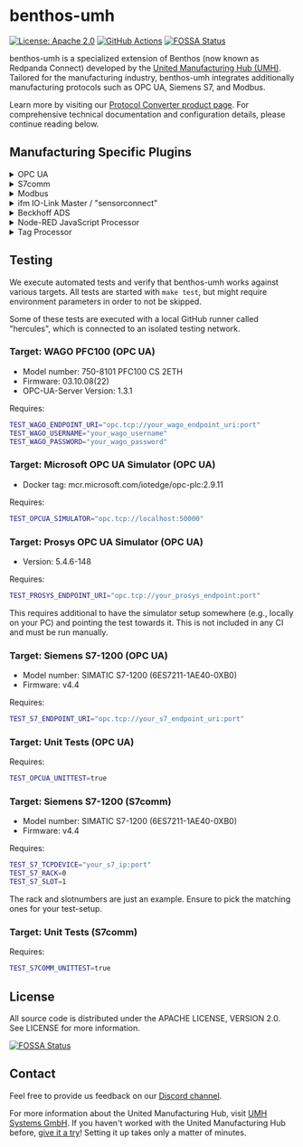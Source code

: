 # benthos-umh

[![License: Apache 2.0](https://img.shields.io/badge/License-Apache2.0-blue.svg)](https://www.apache.org/licenses/LICENSE-2.0)
[![GitHub Actions](https://github.com/united-manufacturing-hub/benthos-umh/workflows/main/badge.svg)](https://github.com/united-manufacturing-hub/benthos-umh/actions)
[![FOSSA Status](https://app.fossa.com/api/projects/git%2Bgithub.com%2Funited-manufacturing-hub%2Fbenthos-umh.svg?type=shield)](https://app.fossa.com/projects/git%2Bgithub.com%2Funited-manufacturing-hub%2Fbenthos-umh?ref=badge_shield)

benthos-umh is a specialized extension of Benthos (now known as Redpanda Connect) developed by the [United Manufacturing Hub (UMH)](https://www.umh.app). Tailored for the manufacturing industry, benthos-umh integrates additionally manufacturing protocols such as OPC UA, Siemens S7, and Modbus.

Learn more by visiting our [Protocol Converter product page](https://www.umh.app/product/protocol-converter). For comprehensive technical documentation and configuration details, please continue reading below.

## Manufacturing Specific Plugins
<details>
<summary>
OPC UA
</summary>

### OPC UA

The plugin is designed to browse and subscribe to all child nodes within a folder for each configured NodeID, provided that the NodeID represents a folder. It features a recursion depth of up to 10 levels, enabling thorough exploration of nested folder structures. The browsing specifically targets nodes organized under the OPC UA 'Organizes' relationship type, intentionally excluding nodes under 'HasProperty' and 'HasComponent' relationships. Additionally, the plugin does not browse Objects represented by red, blue, or green cube icons in UAExpert.

Subscriptions are selectively managed, with tags having a DataType of null being excluded from subscription. Also, by default, the plugin does not subscribe to the properties of a tag, such as minimum and maximum values.

#### Datatypes
The plugin has been rigorously tested with an array of datatypes, both as single values and as arrays. The following datatypes have been verified for compatibility:

- `Boolean`
- `Byte`
- `DateTime`
- `Double`
- `Enumeration`
- `ExpandedNodeId`
- `Float`
- `Guid`
- `Int16`
- `Int32`
- `Int64`
- `Integer`
- `LocalizedText`
- `NodeId`
- `Number`
- `QualifiedName`
- `SByte`
- `StatusCode`
- `String`
- `UInt16`
- `UInt32`
- `UInt64`
- `UInteger`
- `ByteArray`
- `ByteString`
- `Duration`
- `LocaleId`
- `UtcTime`
- `Variant`
- `XmlElement`

There are specific datatypes which are currently not supported by the plugin and attempting to use them will result in errors. These include:

- Two-dimensional arrays
- UA Extension Objects
- Variant arrays (Arrays with multiple different datatypes)


#### Authentication and Security

In benthos-umh, we design security and authentication to be as robust as possible while maintaining flexibility. The software automates the process of selecting the highest level of security offered by an OPC-UA server for the selected Authentication Method, but the user can specify their own Security Policy / Security Mode if they want (see below at Configuration options)

##### Supported Authentication Methods

- **Anonymous**: No extra information is needed. The connection uses the highest security level available for anonymous connections.
- **Username and Password**: Specify the username and password in the configuration. The client opts for the highest security level that supports these credentials.
- **Certificate (Future Release)**: Certificate-based authentication is planned for future releases.

#### Metadata outputs

The plugin provides metadata for each message, that can be used to create a topic for the output, as shown in the example above. The metadata can also be used to create a unique identifier for each message, which is useful for deduplication.

| Metadata                 | Description                                                                                                                                          |
|--------------------------|------------------------------------------------------------------------------------------------------------------------------------------------------|
| `opcua_tag_name`         | The sanitized ID of the Node that sent the message. This is always unique between nodes                                                              |
| `opcua_tag_path`        | A dot-separated path to the tag, created by joining the BrowseNames.                                                                                 |
| `opcua_tag_group`        | Other name for `opcua_tag_path`                                                                                  |
| `opcua_tag_type`         | The data type of the node optimized for benthos, which can be either a number, string or bool. For the original one, check out `opcua_attr_datatype` |
| `opcua_source_timestamp` | The SourceTimestamp of the OPC UA node                                                                                                               |
| `opcua_server_timestamp` | The ServerTimestamp of the OPC UA node                                                                                                               |
| `opcua_attr_nodeid`      | The NodeID attribute of the Node as a string                                                                                                         |
| `opcua_attr_nodeclass`   | The NodeClass attribute of the Node as a string                                                                                                      |
| `opcua_attr_browsename`  | The BrowseName attribute of the Node as a string                                                                                                     |
| `opcua_attr_description` | The Description attribute of the Node as a string                                                                                                    |
| `opcua_attr_accesslevel` | The AccessLevel attribute of the Node as a string                                                                                                    |
| `opcua_attr_datatype`    | The DataType attribute of the Node as a string                                                                                                       |

Taking as example the following OPC-UA structure:

```text
Root
└── ns=2;s=FolderNode
    ├── ns=2;s=Tag1
    ├── ns=2;s=Tag2
    └── ns=2;s=SubFolder
        ├── ns=2;s=Tag3
        └── ns=2;s=Tag4
```

Subscribing to `ns=2;s=FolderNode` would result in the following metadata:

| `opcua_tag_name` | `opcua_tag_group`      |
|------------------|------------------------|
| `Tag1`           | `FolderNode`           |
| `Tag2`           | `FolderNode`           |
| `Tag3`           | `FolderNode.SubFolder` |
| `Tag4`           | `FolderNode.SubFolder` |

#### Configuration Options

The following options can be specified in the `benthos.yaml` configuration file:

```yaml
input:
  opcua:
    endpoint: 'opc.tcp://localhost:46010'
    nodeIDs: ['ns=2;s=IoTSensors']
    username: 'your-username'  # optional (default: unset)
    password: 'your-password'  # optional (default: unset)
    securityMode: None | Sign | SignAndEncrypt # optional (default: unset)
    securityPolicy: None | Basic128Rsa15 | Basic256 | Basic256Sha256  # optional (default: unset)
    clientCertificate: 'your-fixed-base64-encoded-certificate' # optional (default: unset)
    subscribeEnabled: false | true # optional (default: false)
    useHeartbeat: false | true # optional (default: false)
    pollRate: 1000 # optional (default: 1000) The rate in milliseconds at which to poll the OPC UA server when not using subscriptions
    autoReconnect: false | true # optional (default: false)
    reconnectIntervalInSeconds: 5 # optional (default: 5) The rate in seconds at which to reconnect to the OPC UA server when the connection is lost
```

##### Endpoint

You can specify the endpoint in the configuration file. Node endpoints are automatically discovered and selected based on the authentication method.

```yaml
input:
  opcua:
    endpoint: 'opc.tcp://localhost:46010'
    nodeIDs: ['ns=2;s=IoTSensors']
```

##### Node IDs

You can specify the node IDs in the configuration file (currently only namespaced node IDs are supported):

```yaml
input:
  opcua:
    endpoint: 'opc.tcp://localhost:46010'
    nodeIDs: ['ns=2;s=IoTSensors']
```

##### Username and Password

If you want to use username and password authentication, you can specify them in the configuration file:

```yaml
input:
  opcua:
    endpoint: 'opc.tcp://localhost:46010'
    nodeIDs: ['ns=2;s=IoTSensors']
    username: 'your-username'
    password: 'your-password'
```

##### Security Options

Security Mode: This defines the level of security applied to the messages. The options are:
- None: No security is applied; messages are neither signed nor encrypted.
- Sign: Messages are signed for integrity and authenticity but not encrypted.
- SignAndEncrypt: Provides the highest security level where messages are both signed and encrypted.

Security Policy: Specifies the set of cryptographic algorithms used for securing messages. This includes algorithms for encryption, decryption, and signing of messages. The options are:
- None: No security is applied
- Basic128Rsa15 **(depracated)**: This security policy should be only used as fallback since the signature algorithm Sha1 is depracated. By default OPC-UA-Servers have disabled this option, so this is not recommended!
- Basic256 **(depracated)**: This security policy should be only used as a fallback since the signature algorithm Sha1 is depracated. By default OPC-UA-Servers have disabled this option, so this is not recommended!
- Basic256Sha256: Provides the highest security level which uses Sha256 signature algorithm.

Client Certificate: When using encryption, a client certificate is required to establish a secure connection with the OPC UA server. If no certificate is provided, the application will generate a new one upon startup, encode it in Base64, and print it out. You must manually add this certificate to the OPC UA server's trusted certificates to allow secure communication.

To avoid repeating this process every time you restart the application, copy the printed Base64-encoded certificate and paste it into your configuration under `clientCertificate`. This ensures that the same certificate is reused across sessions, preventing unnecessary certificate regeneration and avoiding potential issues with certificate storage on the OPC UA server.


While the security mode and policy are automatically selected based on the endpoint and authentication method, you have the option to override this by specifying them in the configuration file:

```yaml
input:
  opcua:
    endpoint: 'opc.tcp://localhost:46010'
    nodeIDs: ['ns=2;s=IoTSensors']
    securityMode: SignAndEncrypt
    securityPolicy: Basic256Sha256
    clientCertificate: 'your-fixed-base64-encoded-certificate'
```

##### Pull and Subscribe Methods

Benthos-umh supports two modes of operation: pull and subscribe. In pull mode, it pulls all nodes every second, regardless of changes. In subscribe mode, it only sends data when there's a change in value, reducing unnecessary data transfer.

| Method    | Advantages                                                                                                                                                                                                                                    | Disadvantages                                                                                                        |
|-----------|-----------------------------------------------------------------------------------------------------------------------------------------------------------------------------------------------------------------------------------------------|----------------------------------------------------------------------------------------------------------------------|
| Pull      | - Provides real-time data visibility, e.g., in MQTT Explorer. <br> - Clearly differentiates between 'no data received' and 'value did not change' scenarios, which can be crucial for documentation and proving the OPC-UA client's activity. | - Results in higher data throughput as it pulls all nodes at the configured poll rate (default: every second), regardless of changes. |
| Subscribe | - Data is sent only when there's a change in value, reducing unnecessary data transfer.                                                                                                                                                       | - Less visibility into real-time data status, and it's harder to differentiate between no data and unchanged values. |

```yaml
input:
  opcua:
    endpoint: 'opc.tcp://localhost:46010'
    nodeIDs: ['ns=2;s=IoTSensors']
    subscribeEnabled: true
```

##### UseHeartbeat

If you are unsure if the OPC UA server is actually sending new data, you can enable `useHeartbeat` by setting it to true. It will automatically subscribe to the OPC UA server time, and will re-connect automatically if it does not receive an update within 10 seconds.

```yaml
input:
  opcua:
    useHeartbeat: true
```

##### Browse Hierarchical References (Option until version 0.5.2)

**NOTE**: This property is removed in version 0.6.0 and made as a standard way to browse OPCUA nodes. From version 0.6.0 onwards, opcua_plugin will browse all nodes with Hierarchical References.

The plugin offers an option to browse OPCUA nodes by following Hierarchical References. By default, this feature is disabled (`false`), which means the plugin will only browse a limited subset of reference types, including:
- `HasComponent`
- `Organizes`
- `FolderType`
- `HasNotifier`

When set to `true`, the plugin will explore a broader range of node references. For a deeper understanding of the different reference types, refer to the [Standard References Type documentation](https://qiyuqi.gitbooks.io/opc-ua/content/Part3/Chapter7.html).

**Recommendation**: Enable this option (`browseHierarchicalReferences: true`) for more comprehensive node discovery.

```yaml
input:
  opcua:
    browseHierarchicalReferences: true
```

##### Auto Reconnect

If the connection is lost, the plugin will automatically reconnect to the OPC UA server. This is useful if the OPC UA server is unstable or if the network is unstable.

```yaml
input:
  opcua:
    autoReconnect: true
```

##### Reconnect Interval

The interval in seconds at which to reconnect to the OPC UA server when the connection is lost. This is only used if `autoReconnect` is set to true.

```yaml
input:
  opcua:
    reconnectIntervalInSeconds: 5
```
</details>

<details>
<summary>
S7comm
</summary>

### S7comm

This input is tailored for the S7 communication protocol, facilitating a direct connection with S7-300, S7-400, S7-1200, and S7-1500 series PLCs.

For more modern PLCs like the S7-1200 and S7-1500 the following two changes need to be done to use them:
1. "Optimized block access" must be disabled for the DBs we want to access
2. In the "Protection" section of the CPU Properties, enable the "Permit access with PUT/GET" checkbox

#### Configuration
```yaml
input:
  s7comm:
    tcpDevice: '192.168.0.1' # IP address of the S7 PLC
    rack: 0                  # Rack number of the PLC. Defaults to 0
    slot: 1                  # Slot number of the PLC. Defaults to 1
    batchMaxSize: 480         # Maximum number of addresses per batch request. Defaults to 480
    timeout: 10             # Timeout in seconds for connections and requests. Default to 10
    disableCPUInfo: false # Set this to true to not fetch CPU information from the PLC. Should be used when you get the error 'Failed to get CPU information'
    addresses:               # List of addresses to read from
      - "DB1.DW20"     # Accesses a double word at location 20 in data block 1
      - "DB1.S30.10"   # Accesses a 10-byte string at location 30 in data block 1
```

#### Configuration Parameters

- **tcpDevice**: IP address of the Siemens S7 PLC.
- **rack**: Identifies the physical location of the CPU within the PLC rack.
- **slot**: Identifies the specific CPU slot within the rack.
- **batchMaxSize**: Maximum count of addresses bundled in a single batch request. This affects the PDU size.
- **timeout**: Timeout duration in milliseconds for connection attempts and read requests.
- **disableCPUInfo**: Set this to true to not fetch CPU information from the PLC. Should be used when you get the error 'Failed to get CPU information'
- **addresses**: Specifies the list of addresses to read. The format for addresses is `<area>.<type><address>[.extra]`, where:
  - `area`: Specifies the direct area access, e.g., "DB1" for data block one. Supported areas include inputs (`PE`), outputs (`PA`), Merkers (`MK`), DB (`DB`), counters (`C`), and timers (`T`).
  - `type`: Indicates the data type, such as bit (`X`), byte (`B`), word (`W`), double word (`DW`), integer (`I`), double integer (`DI`), real (`R`), date-time (`DT`), and string (`S`). Some types require an 'extra' parameter, e.g., the bit number for `X` or the maximum length for `S`.

#### Output

Similar to the OPC UA input, this outputs for each address a single message with the payload being the value that was read. To distinguish messages, you can use meta("s7_address") in a following benthos bloblang processor.

</details>
<details>
<summary>
Modbus
</summary>

### Modbus

The Modbus plugin facilitates communication with various types of Modbus devices. It supports reading from four types of registers: coils, discrete inputs, holding registers, and input registers. Each data item configuration requires specifying the register type, address, and the data type to be read. The plugin supports multiple data types including integers, unsigned integers, floats, and strings across different sizes and formats.

Data reads can be configured to occur at a set interval, allowing for consistent data polling. Advanced features like register optimization and workarounds for device-specific quirks are also supported to enhance communication efficiency and compatibility.

#### Metadata Outputs

For each read operation, the plugin outputs detailed metadata that includes various aspects of the read operation, which can be utilized to effectively tag, organize, and utilize the data within a system. This metadata encompasses identifiers, data types, and register specifics to ensure precise tracking and utilization of the Modbus data.

Below is the extended metadata output schema provided by the plugin:

| Metadata                   | Description                                                                     |
|----------------------------|---------------------------------------------------------------------------------|
| `modbus_tag_name`          | Sanitized tag name, with special characters removed for compatibility.          |
| `modbus_tag_name_original` | Original tag name, as defined in the device configuration.                      |
| `modbus_tag_datatype`      | Original Modbus data type of the tag.                                           |
| `modbus_tag_datatype_json` | Data type of the tag suitable for JSON representation: number, bool, or string. |
| `modbus_tag_address`       | String representation of the tag's Modbus address.                              |
| `modbus_tag_length`        | The length of the tag in registers, relevant for string or array data types.    |
| `modbus_tag_register`      | The specific Modbus register type where the tag is located.                     |
| `modbus_tag_slaveid`       | The slave ID where the tag is coming from                                       |

This enhanced metadata schema provides comprehensive data for each read operation, ensuring that users have all necessary details for effective data management and application integration.

#### Configuration Options

Below are the comprehensive configuration options available in the configuration file for the Modbus plugin. This includes settings for device connectivity, data reading intervals, optimization strategies, and detailed data item configurations.

```yaml
input:
  modbus:
    controller: 'tcp://localhost:502'
    transmissionMode: 'TCP'
    slaveIDs:
      - 1
    timeout: '1s'
    busyRetries: 3
    busyRetriesWait: '200ms'
    timeBetweenReads: '1s'
    optimization: 'none'
    byteOrder: 'ABCD'
    addresses:
      - name: "firstFlagOfDiscreteInput"
        register: "discrete"
        address: 1
        type: "BIT"
        output: "BOOL"
      - name: "zeroElementOfInputRegister"
        register: "input"
        address: 0
        type: "UINT16"
```

##### Controller

Specifies the network address of the Modbus controller:

```yaml
input:
  modbus:
    controller: 'tcp://localhost:502'
```

##### Transmission Mode

Defines the Modbus transmission mode. Can be "TCP" (default), "RTUOverTCP", "ASCIIOverTCP":

```yaml
input:
  modbus:
    transmissionMode: 'TCP'
```

##### Slave IDs

Configure the modbus slave IDs :

```yaml
input:
  modbus:
    slaveIDs:
      - 1
      - 2
```

For backwars compatbility there is also `slaveID: 1`, which allows setting only a single Modbus slave.

##### Retry Settings & Timeout

Configurations to handle retries in case of communication failures:

```yaml
input:
  modbus:
    busyRetries: 3
    busyRetriesWait: '200ms'
    timeout: '1s'
```

##### Time Between Reads

Defines how frequently the Modbus device should be polled:

```yaml
input:
  modbus:
    timeBetweenReads: '1s'
```

##### Optimization

The Modbus plugin offers several strategies to optimize data read requests, enhancing efficiency and reducing network load when interacting with Modbus devices. These strategies are designed to adjust the organization and batching of requests based on device capabilities and network conditions.

The available optimization strategies are:
- **none**: This is the default setting where no optimization is applied. The plugin groups read requests according to the defined metrics without further optimization. Suitable for systems with simple setups or minimal performance requirements.

- **max_insert**: Enhances efficiency by collating read requests across all defined metrics and filling in gaps (non-consecutive registers) to minimize the total number of requests. This strategy is ideal for complex systems with numerous data points, as it significantly reduces network traffic and processing time.

- **shrink**: Reduces the size of each request by stripping leading and trailing fields marked with an omit flag. This can decrease the overall data payload and improve processing times, especially when many fields are optional or conditional.

- **rearrange**: Allows rearranging fields between requests to reduce the number of registers accessed while maintaining the minimal number of requests. This strategy optimizes the order of fields to minimize the spread across registers.

- **aggressive**: Similar to "rearrange" but allows mixing of groups. This approach may reduce the number of requests at the cost of accessing more registers, potentially touching more data than necessary to consolidate requests.

Each strategy can be tailored with parameters such as `OptimizationMaxRegisterFill` to control how aggressively the system attempts to optimize data reads. For example, the `max_insert` option can be configured to limit the number of additional registers filled to reduce gaps:

```yaml
input:
  modbus:
    optimization: 'max_insert'
    optimizationMaxRegisterFill: 10
```

Additional Configuration for Optimization Strategies:

- **OptimizationMaxRegisterFill**: Specifies the maximum number of registers the optimizer is allowed to insert between non-consecutive registers in the `max_insert` strategy.

##### Byte Order

The `byteOrder` configuration specifies how bytes within the registers are ordered, which is essential for correctly interpreting the data read from a Modbus device. Different devices or systems may represent multi-byte data types (like integers and floating points) in various byte orders. The options are:

- **ABCD**: Big Endian (Motorola format) where the most significant byte is stored first.
- **DCBA**: Little Endian (Intel format) where the least significant byte is stored first.
- **BADC**: Big Endian with byte swap where bytes are stored in a big-endian order but each pair of bytes is swapped.
- **CDAB**: Little Endian with byte swap where bytes are stored in little-endian order with each pair of bytes swapped.

```yaml
input:
  modbus:
    byteOrder: 'ABCD'
```

##### Modbus Workaround

The Modbus plugin incorporates specific workarounds to address compatibility and performance issues that may arise with various Modbus devices. These workarounds ensure the plugin can operate efficiently even with devices that have unique quirks or non-standard Modbus implementations.

```yaml

input:
  modbus:
    workarounds:
      pauseAfterConnect: '500ms'
      oneRequestPerField: true
      readCoilsStartingAtZero: true
      timeBetweenRequests: '100ms'
      stringRegisterLocation: 'upper'
```

1. **Pause After Connect**
  - **Description**: Introduces a delay before sending the first request after establishing a connection.
  - **Purpose**: This is particularly useful for slow devices that need time to stabilize a connection before they can process requests.
  - **Default**: `0s`
  - **Configuration Example**:
    ```yaml
    pauseAfterConnect: '500ms'
    ```

2. **One Request Per Field**
  - **Description**: Configures the system to send each field request separately.
  - **Purpose**: Some devices may have limitations that prevent them from handling multiple field requests in a single Modbus transaction. Isolating requests ensures compatibility.
  - **Default**: `false`
  - **Configuration Example**:
    ```yaml
    oneRequestPerField: true
    ```

3. **Read Coils Starting at Zero**
  - **Description**: Adjusts the starting address for reading coils to begin at address 0 instead of 1.
  - **Purpose**: Certain devices may map their coil addresses starting from 0, which is non-standard but not uncommon.
  - **Default**: `false`
  - **Configuration Example**:
    ```yaml
    readCoilsStartingAtZero: true
    ```

4. **Time Between Requests**
  - **Description**: Sets the minimum interval between consecutive requests to the same device.
  - **Purpose**: Prevents the overloading of Modbus devices by spacing out the requests, which is critical in systems where devices are sensitive to high traffic.
  - **Default**: `0s`
  - **Configuration Example**:
    ```yaml
    timeBetweenRequests: '100ms'
    ```

5. **String Register Location**
  - **Description**: Specifies which part of the register to use for string data after byte-order conversion.
  - **Options**:
    - `lower`: Uses only the lower byte of each register.
    - `upper`: Uses only the upper byte of each register.
    - If left empty, both bytes of the register are used.
  - **Purpose**: Some devices may place string data only in specific byte locations within a register, necessitating this adjustment for correct string interpretation.
  - **Default**: Both bytes used.
  - **Configuration Example**:
    ```yaml
    stringRegisterLocation: 'upper'
    ```

##### Addresses

The Modbus plugin provides a highly configurable way to specify which data points (addresses) to read from Modbus devices. Each address configuration allows precise definition of what data to read, how it's interpreted, and how it should be scaled or formatted before use.
```yaml
input:
  modbus:
    addresses:
      - name: "firstFlagOfDiscreteInput"
        register: "discrete"
        address: 1
        type: "BIT"
        output: "BOOL"
      - name: "zeroElementOfInputRegister"
        register: "input"
        address: 0
        type: "UINT16"
```

1. **Name**
  - **Description**: Identifier for the data point being configured.
  - **Configuration Example**:
    ```yaml
    name: "TemperatureSensor"
    ```

2. **Register**
  - **Description**: Specifies the type of Modbus register to query. Options include "coil", "discrete", "holding", or "input".
  - **Default**: "holding"
  - **Configuration Example**:
    ```yaml
    register: "holding"
    ```

3. **Address**
  - **Description**: The Modbus register address from which data should be read.
  - **Configuration Example**:
    ```yaml
    address: 3
    ```

4. **Type**
  - **Description**: Specifies the data type of the field, which determines how the data read from the register is interpreted. This setting is crucial as it affects how the raw data from Modbus registers is processed and used. The available data types cater to various data resolutions and formats, ranging from single-bit signals to full 64-bit precision, including special formats for strings and floating-point numbers.
  - **Options**:
    - `BIT`: Single bit of a register.
    - `INT8L`: 8-bit integer (low byte).
    - `INT8H`: 8-bit integer (high byte).
    - `UINT8L`: 8-bit unsigned integer (low byte).
    - `UINT8H`: 8-bit unsigned integer (high byte).
    - `INT16`: 16-bit integer.
    - `UINT16`: 16-bit unsigned integer.
    - `INT32`: 32-bit integer.
    - `UINT32`: 32-bit unsigned integer.
    - `INT64`: 64-bit integer.
    - `UINT64`: 64-bit unsigned integer.
    - `FLOAT16`: 16-bit floating point (IEEE 754).
    - `FLOAT32`: 32-bit floating point (IEEE 754).
    - `FLOAT64`: 64-bit floating point (IEEE 754).
    - `STRING`: A sequence of bytes converted to a string.

5. **Length**
  - **Description**: Number of registers to read, primarily used when the data type is "STRING".
  - **Default**: 0
  - **Configuration Example**:
    ```yaml
    length: 2
    ```

6. **Bit**
  - **Description**: Relevant only for BIT data type, specifying which bit of the register to read.
  - **Default**: 0
  - **Configuration Example**:
    ```yaml
    bit: 7
    ```

7. **Scale**
  - **Description**: A multiplier applied to the numeric data read from the register, used to scale values to the desired range or unit.
  - **Default**: 0.0
  - **Configuration Example**:
    ```yaml
    scale: 0.1
    ```

8. **Output**
  - **Description**: Specifies the data type of the output field. Options include "INT64", "UINT64", "FLOAT64", or "native" (which retains the original data type without conversion).
  - **Default**: Defaults to FLOAT64 if "scale" is provided and to the input "type" class otherwise (i.e. INT* -> INT64, etc).
  - **Configuration Example**:
    ```yaml
    output: "FLOAT64"
    ```

</details>
<details>
<summary>
ifm IO-Link Master / "sensorconnect"
</summary>

### ifm IO-Link Master / "sensorconnect"

The SensorConnect plugin facilitates communication with ifm electronic’s IO-Link Masters devices, such as the AL1350 or AL1352 IO-Link Masters.
It also supports EIO404 Bluetooth mesh base stations with EIO344 Bluetooth mesh IO-Link adapters.
It enables the integration of sensor data into Benthos pipelines by connecting to the device over HTTP and processing data from connected sensors, including digital inputs and IO-Link devices.
The plugin handles parsing and interpreting IO-Link data using IODD files, converting raw sensor outputs into human-readable data.

It was previously known as [sensorconnect](https://github.com/united-manufacturing-hub/united-manufacturing-hub/tree/staging/golang/cmd/sensorconnect).

#### Configuration
Below is an example configuration demonstrating all available options for the sensorconnect plugin. This includes settings for device connectivity, IODD API URLs, and detailed device-specific configurations.
```yaml
input:
  sensorconnect:
    device_address: '192.168.0.1' # IP address of the IO-Link Master
    iodd_api: 'https://management.umh.app/iodd' # URL of the IODD API
    devices:
      - device_id: 1234
        vendor_id: 5678
        iodd_url: "https://example.com/iodd/device1234.xml"
      - device_id: 2345
        vendor_id: 6789
        iodd_url: "https://example.com/iodd/device2345.xml"
```

#### Configuration Options

##### Device Address

Specifies the IP address of the ifm IO-Link Master device

```yaml
input:
  sensorconnect:
    device_address: '192.168.0.1'
```

##### IODD API

Defines the URL of the IODD API, which is used to fetch IODD files for connected devices. Defaults to `https://management.umh.app/iodd` and should not be changed except for development purposes.

```yaml
input:
  sensorconnect:
    iodd_api: 'https://management.umh.app/iodd'
```

##### Devices

Provides a list of devices to provide for a given device_id and vendor_id,  a fallback iodd_url (in case the IODD file is not available via the IODD API).

```yaml
input:
  sensorconnect:
    devices:
      - device_id: 509 # Device ID of the IO-Link device
        vendor_id: 2035 # Vendor ID of the IO-Link device
        iodd_url: "https://yourserver.com/iodd/KEYENCE-FD-EPA1-20230410-IODD1.1.xml" # URL of the IODD file for the device. You might need to download this from the vendors website and self-host it.
```

#### Output
The payload of each message is a JSON object containing the sensor data, structured according to the data provided by the connected device. The exact structure of the payload depends on the specific sensors connected to the SensorConnect device and the data they provide.

Example for a VVB001 vibration sensor:
```json
{
  "Crest": 41,
  "Device status": 0,
  "OUT1": true,
  "OUT2": true,
  "Temperature": 394,
  "a-Peak": 2,
  "a-Rms": 0,
  "v-Rms": 0
}

```
#### Metadata Outputs

For each read operation, the plugin outputs detailed metadata that includes various aspects of the read operation, which can be utilized to effectively tag, organize, and utilize the data within a system.

Below is the extended metadata output schema provided by the plugin:

| Metadata                                 | Description                                                       |
|------------------------------------------|-------------------------------------------------------------------|
| `sensorconnect_port_mode`                | The mode of the port, e.g., digital-input or io-link.             |
| `sensorconnect_port_number`              | The number of the port on the ifm IO-Link Master device.          |
| `sensorconnect_port_iolink_vendor_id`    | The IO-Link vendor ID of the connected device (if applicable).    |
| `sensorconnect_port_iolink_device_id`    | The IO-Link device ID of the connected device (if applicable).    |
| `sensorconnect_port_iolink_product_name` | The product name of the connected IO-Link device (if applicable). |
| `sensorconnect_port_iolink_serial`       | The serial number of the connected IO-Link device.                |
| `sensorconnect_device_product_code`      | The product code of the connected IO-Link device.                 |
| `sensorconnect_device_serial_number`     | The serial number of the connected IO-Link device                 |

</details>
<details>
<summary>
Beckhoff ADS
</summary>

### Beckhoff ADS

Input for Beckhoff's ADS protocol. Supports batch reading and notifications. Beckhoff recommends limiting notifications to approximately 500 to avoid overloading the controller.
This input only supports symbols and not direct addresses.

**This plugin is community supported only. If you encounter any issues, check out the [original repository](https://github.com/RuneRoven/benthosADS) for more information, or ask around in our Discord.**

```yaml
---
input:
  ads:
    targetIP: '192.168.3.70'        # IP address of the PLC
    targetAMS: '5.3.69.134.1.1'     # AMS net ID of the target
    targetPort: 48898               # Port of the target internal gateway
    runtimePort: 801                # Runtime port of PLC system
    hostAMS: '192.168.56.1.1.1'     # Host AMS net ID. Usually the IP address + .1.1
    hostPort: 10500                 # Host port
    readType: 'interval'            # Read type, interval or notification
    maxDelay: 100                   # Max delay for sending notifications in ms
    cycleTime: 100                  # Cycle time for notification handler in ms
    intervalTime: 1000              # Interval time for reading in ms
    upperCase: true                 # Convert symbol names to all uppercase for older PLCs
    logLevel: "disabled"            # Log level for ADS connection
    symbols:                        # List of symbols to read from
      - "MAIN.MYBOOL"               # variable in the main program
      - "MAIN.MYTRIGGER:0:10"       # variable in the main program with 0ms max delay and 10ms cycleTime
      - "MAIN.SPEEDOS"
      - ".superDuperInt"            # Global variable
      - ".someStrangeVar"

pipeline:
  processors:
    - bloblang: |
        root = {
          meta("symbol_name"): this,
          "timestamp_ms": (timestamp_unix_nano() / 1000000).floor()
        }
output:
  stdout: {}

logger:
  level: ERROR
  format: logfmt
  add_timestamp: true
  ```

#### Connection to ADS
Connecting to an ADS device involves routing traffic through a router using the AMS net ID.
There are basically 2 ways for setting up the connection. One approach involves using the Twincat connection manager to locally scan for the device on the host and add a connection using the correct PLC credentials. The other way is to log in to the PLC using the Twincat system manager and add a static route from the PLC to the client. This is the preferred way when using benthos on a Kubernetes cluster since you have no good way of installing the connection manager.

#### Configuration Parameters
- **targetIP**: IP address of the PLC
- **targetAMS**: AMS net ID of the target
- **targetPort**: Port of the target internal gateway
- **runtimePort**: Runtime port of PLC system,  800 to 899. Twincat 2 uses ports 800 to 850, while Twincat 3 is recommended to use ports 851 to 899. Twincat 2 usually have 801 as default and Twincat 3 uses 851
- **hostAMS**: Host AMS net ID. Usually the IP address + .1.1
- **hostPort**: Host port
- **readType**: Read type for the symbols. Interval means benthos reads all symbols at a specified interval and notification is a function in the PLC where benthos sends a notification request to the PLC and the PLC adds the symbol to its internal notification system and sends data whenever there is a change.
- **maxDelay**: Default max delay for sending notifications in ms. Sets a maximum time for how long after the change the PLC must send the notification
- **cycleTime**: Default cycle time for notification handler in ms. Tells the notification handler how often to scan for changes. For symbols like triggers that is only true or false for 1 PLC cycle it can be necessary to use a low value.
- **intervalTime**: Interval time for reading in ms. For reading batches of symbols this sets the time between readings
- **upperCase**: Converts symbol names to all uppercase for older PLCs. For Twincat 2 this is often necessary.
- **logLevel**: Log level for ADS connection sets the log level of the internal log function for the underlying ADS library
- **symbols**: List of symbols to read from in the format <function.variable:maxDelay:cycleTime>, e.g., "MAIN.MYTRIGGER:0:10" is a variable in the main program with 0ms max delay and 10ms cycle time,  "MAIN.MYBOOL" is a variable in the main program with no extra arguments, so it will use the default max delay and cycle time. ".superDuperInt" is a global variable with no extra arguments. All global variables must start with a <.> e.g., ".someStrangeVar"

#### Output

Similar to the OPC UA input, this outputs for each address a single message with the payload being the value that was read. To distinguish messages, you can use meta("symbol_name") in a following benthos bloblang processor.

</details>

<details>
<summary>
Node-RED JavaScript Processor
</summary>

### Node-RED JavaScript Processor

The Node-RED JavaScript processor allows you to write JavaScript code to process messages in a style similar to Node-RED function nodes. This makes it easy to port existing Node-RED functions to Benthos or write new processing logic using familiar JavaScript syntax.

Use the `nodered_js` processor instead of the `tag_processor` when you need full control over the payload and require custom processing logic that goes beyond standard tag or time series data handling. This processor allows you to write custom JavaScript code to manipulate both the payload and metadata, providing the flexibility to implement complex transformations, conditional logic, or integrate with other systems.

#### Configuration

```yaml
pipeline:
  processors:
    - nodered_js:
        code: |
          // Your JavaScript code here
          return msg;
```

#### Message Format

Messages in Benthos and in the JavaScript processor are handled differently:

**In Benthos/Bloblang:**
```yaml
# Message content is the message itself
root = this   # accesses the message content

# Metadata is accessed via meta() function
meta("some_key")   # gets metadata value
meta some_key = "value"   # sets metadata
```

**In JavaScript (Node-RED style):**
```javascript
// Message content is in msg.payload
msg.payload   // accesses the message content

// Metadata is in msg.meta
msg.meta.some_key   // accesses metadata
```

The processor automatically converts between these formats.

#### Examples

1. **Pass Through Message**
Input message:
```json
{
  "temperature": 25.5,
  "humidity": 60
}
```

Metadata:
```yaml
sensor_id: "temp_1"
location: "room_a"
```

JavaScript code:
```yaml
pipeline:
  processors:
    - nodered_js:
        code: |
          // Message arrives as:
          // msg.payload = {"temperature": 25.5, "humidity": 60}
          // msg.meta = {"sensor_id": "temp_1", "location": "room_a"}

          // Simply pass through
          return msg;
```

Output: Identical to input

2. **Modify Message Payload**
Input message:
```json
["apple", "banana", "orange"]
```

JavaScript code:
```yaml
pipeline:
  processors:
    - nodered_js:
        code: |
          // msg.payload = ["apple", "banana", "orange"]
          msg.payload = msg.payload.length;
          return msg;
```

Output message:
```json
3
```

3. **Create New Message**
Input message:
```json
{
  "raw_value": 1234
}
```

JavaScript code:
```yaml
pipeline:
  processors:
    - nodered_js:
        code: |
          // Create new message with transformed data
          var newMsg = {
            payload: {
              processed_value: msg.payload.raw_value * 2,
              timestamp: Date.now()
            }
          };
          return newMsg;
```

Output message:
```json
{
  "processed_value": 2468,
  "timestamp": 1710254879123
}
```

4. **Drop Messages (Filter)**
Input messages:
```json
{"status": "ok"}
{"status": "error"}
{"status": "ok"}
```

JavaScript code:
```yaml
pipeline:
  processors:
    - nodered_js:
        code: |
          // Only pass through messages with status "ok"
          if (msg.payload.status === "error") {
            return null;  // Message will be dropped
          }
          return msg;
```

Output: Only messages with status "ok" pass through

5. **Working with Metadata**
Input message:
```json
{"value": 42}
```

Metadata:
```yaml
source: "sensor_1"
```

JavaScript code:
```yaml
pipeline:
  processors:
    - nodered_js:
        code: |
          // Add processing information to metadata
          msg.meta.processed = "true";
          msg.meta.count = "1";

          // Modify existing metadata
          if (msg.meta.source) {
            msg.meta.source = "modified-" + msg.meta.source;
          }

          return msg;
```

Output message: Same as input

Output metadata:
```yaml
source: "modified-sensor_1"
processed: "true"
count: "1"
```

Equivalent Bloblang:
```coffee
meta processed = "true"
meta count = "1"
meta source = "modified-" + meta("source")
```

6. **String Manipulation**
Input message:
```json
"hello world"
```

JavaScript code:
```yaml
pipeline:
  processors:
    - nodered_js:
        code: |
          // Convert to uppercase
          msg.payload = msg.payload.toUpperCase();
          return msg;
```

Output message:
```json
"HELLO WORLD"
```

7. **Numeric Operations**
Input message:
```json
42
```

JavaScript code:
```yaml
pipeline:
  processors:
    - nodered_js:
        code: |
          // Double a number
          msg.payload = msg.payload * 2;
          return msg;
```

Output message:
```json
84
```

8. **Logging**
Input message:
```json
{
  "sensor": "temp_1",
  "value": 25.5
}
```

Metadata:
```yaml
timestamp: "2024-03-12T12:00:00Z"
```

JavaScript code:
```yaml
pipeline:
  processors:
    - nodered_js:
        code: |
          // Log various aspects of the message
          console.log("Processing temperature reading:" + msg.payload.value);
          console.log("From sensor:" + msg.payload.sensor);
          console.log("At time:" + msg.meta.timestamp);

          if (msg.payload.value > 30) {
            console.warn("High temperature detected!");
          }

          return msg;
```

Output: Same as input, with log messages in Benthos logs

#### Performance Comparison

When choosing between Node-RED JavaScript and Bloblang for message processing, consider the performance implications. Here's a benchmark comparison of both processors performing a simple operation (doubling a number) on 1000 messages:

**JavaScript Processing:**
- Median: 15.4ms
- Mean: 20.9ms
- Standard Deviation: 9.4ms
- Range: 13.8ms - 39ms

**Bloblang Processing:**
- Median: 3.7ms
- Mean: 4ms
- Standard Deviation: 800µs
- Range: 3.3ms - 5.6ms

**Key Observations:**
1. Bloblang is approximately 4-5x faster for simple operations
2. Bloblang shows more consistent performance (smaller standard deviation)
3. However, considering typical protocol converter workloads (around 1000 messages/second), the performance difference is negligible for most use cases. The JavaScript processor's ease of use and familiarity often outweigh the performance benefits of Bloblang, especially for smaller user-generated flows.

Note that these benchmarks represent a simple operation. The performance difference may vary with more complex transformations or when using advanced JavaScript features.

</details>
<details>
<summary>
Tag Processor
</summary>

### Tag Processor

The Tag Processor is designed to prepare incoming data for the UMH data model. It processes messages through three configurable stages: defaults, conditional transformations, and advanced processing, all using a Node-RED style JavaScript environment.

Use the `tag_processor` compared to the `nodered_js` when you are processing tags or time series data and converting them to the UMH data model within the `_historian` data contract. This processor is optimized for handling structured time series data, automatically formats messages, and generates appropriate metadata.


#### Message Formatting Behavior

The processor automatically formats different input types into a consistent structure with a "value" field:

1. **Simple Values (numbers, strings, booleans)**
Input:
```json
42
```
Output:
```json
{
  "value": 42
}
```

Input:
```json
"test string"
```
Output:
```json
{
  "value": "test string"
}
```

Input:
```json
true
```
Output:
```json
{
  "value": true
}
```

2. **Arrays** (converted to string representation)
Input:
```json
["a", "b", "c"]
```
Output:
```json
{
  "value": "[a b c]"
}
```

3. **Objects** (preserved as JSON objects)
Input:
```json
{
  "key1": "value1",
  "key2": 42
}
```
Output:
```json
{
  "value": {
    "key1": "value1",
    "key2": 42
  }
}
```

4. **Numbers** (preserved as numbers)
Input:
```json
23.5
```
Output:
```json
{
  "value": 23.5
}
```

Input:
```json
42
```
Output:
```json
{
  "value": 42
}
```

This consistent formatting ensures that:
- All messages have a "value" field
- Simple types (numbers, strings, booleans) are preserved as-is
- Complex types (arrays, objects) are converted to their string representations
- Numbers are always preserved as numeric types (integers or floats)

#### Configuration

```yaml
pipeline:
  processors:
    - tag_processor:
        defaults: |

          // Set default location hierarchy and datacontract
          msg.meta.location_path = "enterprise.plant1.machiningArea.cnc-line.cnc5.plc123";
          msg.meta.data_contract = "_historian";
          msg.meta.tag_name = "value";
          msg.payload = msg.payload; //does not modify the payload
          return msg;
        conditions:
          - if: msg.meta.opcua_node_id === "ns=1;i=2245"
            then: |
              // Set path hierarchy and tag name for specific OPC UA node
              msg.meta.virtual_path = "axis.x.position";
              msg.meta.tag_name = "actual";
              return msg;
        advancedProcessing: |
          // Optional advanced message processing
          // Example: double numeric values
          msg.payload = parseFloat(msg.payload) * 2;
          return msg;
```

#### Processing Stages

1. **Defaults**
   - Sets initial metadata values
   - Runs first on every message
   - Must return a message object

2. **Conditions**
   - List of conditional transformations
   - Each condition has an `if` expression and a `then` code block
   - Runs after defaults
   - Must return a message object

3. **Advanced Processing**
   - Optional final processing stage
   - Can modify both metadata and payload
   - Must return a message object

#### Metadata Fields

The processor uses the following metadata fields:

**Required Fields:**
- `location_path`: Hierarchical location path in dot notation (e.g., "enterprise.site.area.line.workcell.plc123")
- `data_contract`: Data schema identifier (e.g., "_historian", "_analytics")
- `tag_name`: Name of the tag/variable (e.g., "temperature", "pressure")

**Optional Fields:**
- `virtual_path`: Logical, non-physical grouping path in dot notation (e.g., "axis.x.position")

**Generated Fields:**
- `topic`: Automatically generated from the above fields in the format:
  ```
  umh.v1.<location_path>.<data_contract>.<virtual_path>.<tag_name>
  ```
  Empty or undefined fields are skipped, and dots are normalized.

#### Message Structure

Messages in the Tag Processor follow the Node-RED style format:

```javascript
{
  payload: {
    // The message content - can be a simple value or complex object
    "temperature": 23.5,
    "timestamp_ms": 1733903611000
  },
  meta: {
    // Required fields
    location_path: "enterprise.site.area.line.workcell.plc123",  // Hierarchical location path
    data_contract: "_historian",                                 // Data schema identifier
    tag_name: "temperature",                                     // Name of the tag/variable

    // Optional fields
    virtual_path: "axis.x.position",                            // Logical grouping path

    // Generated field (by processor)
    topic: "umh.v1.enterprise.site.area.line.workcell.plc123._historian.axis.x.position.temperature",

    // Input-specific fields (e.g., from OPC UA)
    opcua_node_id: "ns=1;i=2245",
    opcua_tag_name: "temperature_sensor_1",
    opcua_tag_group: "sensors.temperature",
    opcua_tag_path: "sensors.temperature",
    opcua_tag_type: "number",
    opcua_source_timestamp: "2024-03-12T10:00:00Z",
    opcua_server_timestamp: "2024-03-12T10:00:00.001Z",
    opcua_attr_nodeid: "ns=1;i=2245",
    opcua_attr_nodeclass: "Variable",
    opcua_attr_browsename: "Temperature",
    opcua_attr_description: "Temperature Sensor 1",
    opcua_attr_accesslevel: "CurrentRead",
    opcua_attr_datatype: "Double"
  }
}
```

#### Examples

1. **Basic Defaults Processing**
```yaml
tag_processor:
  defaults: |
    msg.meta.location_path = "enterprise.plant1.machiningArea.cnc-line.cnc5.plc123";
    msg.meta.data_contract = "_historian";
    msg.meta.tag_name = "actual";
    return msg;
```

Input:
```json
23.5
```

Output:
```json
{
  "actual": 23.5,
  "timestamp_ms": 1733903611000
}
```
Topic: `umh.v1.enterprise.plant1.machiningArea.cnc-line.cnc5.plc123._historian.actual`

2. **OPC UA Node ID Based Processing**
```yaml
tag_processor:
  defaults: |
    msg.meta.location_path = "enterprise.plant1.machiningArea.cnc-line.cnc5.plc123";
    msg.meta.data_contract = "_historian";
    return msg;
  conditions:
    - if: msg.meta.opcua_attr_nodeid === "ns=1;i=2245"
      then: |
        msg.meta.virtual_path = "axis.x.position";
        msg.meta.tag_name = "actual";
        return msg;
```

Input with metadata `opcua_attr_nodeid: "ns=1;i=2245"`:
```json
23.5
```

Output:
```json
{
  "actual": 23.5,
  "timestamp_ms": 1733903611000
}
```
Topic: `umh.v1.enterprise.plant1.machiningArea.cnc-line.cnc5.plc123._historian.axis.x.position.actual`

3. **Moving Folder Structures in Virtual Path**
```yaml
tag_processor:
  defaults: |
    msg.meta.location_path = "enterprise.plant1";
    msg.meta.data_contract = "_historian";
    msg.meta.virtual_path = msg.meta.opcua_tag_path;
    msg.meta.tag_name = msg.meta.opcua_tag_name;
    return msg;
  conditions:
    # Move the entire DataAccess_AnalogType folder and its children into axis.x
    - if: msg.meta.opcua_tag_path && msg.meta.opcua_tag_path.includes("DataAccess_AnalogType")
      then: |
        msg.meta.location_path += ".area1.machining_line.cnc5.plc123";
        msg.meta.virtual_path = "axis.x." + msg.meta.opcua_tag_path;
        return msg;
```

Input messages with OPC UA tags:
```javascript
// Original tag paths from OPC UA:
// DataAccess_AnalogType
// DataAccess_AnalogType.EURange
// DataAccess_AnalogType.Min
// DataAccess_AnalogType.Max
```

Output topics will be:
```
umh.v1.enterprise.plant1.area1.machining_line.cnc5.plc123._historian.axis.x.DataAccess_AnalogType
umh.v1.enterprise.plant1.area1.machining_line.cnc5.plc123._historian.axis.x.DataAccess_AnalogType.EURange
umh.v1.enterprise.plant1.area1.machining_line.cnc5.plc123._historian.axis.x.DataAccess_AnalogType.Min
umh.v1.enterprise.plant1.area1.machining_line.cnc5.plc123._historian.axis.x.DataAccess_AnalogType.Max
```

This example shows how to:
- Match an entire folder structure using `includes("DataAccess_AnalogType")`
- Move all matching nodes into a new virtual path prefix (`axis.x`)
- Preserve the original folder hierarchy under the new location
- Apply consistent location path for the entire folder structure

4. **Advanced Processing with getLastPayload**

getLastPayload is a function that returns the last payload of a message that was avaialble in Kafka. Remember that you will get the full payload, and might still need to extract the value you need.

**This is not yet implemented, but will be available in the future.**

```yaml
tag_processor:
  defaults: |
    msg.meta.location_path = "enterprise.site.area.line.workcell";
    msg.meta.data_contract = "_analytics";
    msg.meta.virtual_path = "work_order";
    return msg;
  advancedProcessing: |
    msg.payload = {
      "work_order_id": msg.payload.work_order_id,
      "work_order_start_time": umh.getLastPayload("enterprise.site.area.line.workcell._historian.workorder.work_order_start_time").work_order_start_time,
      "work_order_end_time": umh.getLastPayload("enterprise.site.area.line.workcell._historian.workorder.work_order_end_time").work_order_end_time
    };
    return msg;
```

Input:
```json
{
  "work_order_id": "WO123"
}
```

Output:
```json
{
  "work_order_id": "WO123",
  "work_order_start_time": "2024-03-12T10:00:00Z",
  "work_order_end_time": "2024-03-12T18:00:00Z"
}
```
Topic: `umh.v1.enterprise.site.area.line.workcell._analytics.work_order`

4. **Dropping Messages Based on Value**
```yaml
tag_processor:
  defaults: |
    msg.meta.location_path = "enterprise";
    msg.meta.data_contract = "_historian";
    msg.meta.tag_name = "temperature";
    return msg;
  advancedProcessing: |
    if (msg.payload < 0) {
      // Drop negative values
      return null;
    }
    return msg;
```

Input:
```json
-10
```

Output: Message is dropped (no output)

Input:
```json
10
```

Output:
```json
{
  "temperature": 10,
  "timestamp_ms": 1733903611000
}
```
Topic: `umh.v1.enterprise._historian.temperature`

5. **Duplicating Messages for Different Data Contracts**
```yaml
tag_processor:
  defaults: |
    msg.meta.location_path = "enterprise";
    msg.meta.data_contract = "_historian";
    msg.meta.tag_name = "temperature";
    return msg;
  conditions:
    - if: true
      then: |
        msg.meta.location_path += ".production";
        return msg;
  advancedProcessing: |
    // Create two versions of the message:
    // 1. Original value for historian
    // 2. Doubled value for custom
    let doubledValue = msg.payload * 2;

    msg1 = {
      payload: msg.payload,
      meta: { ...msg.meta, data_contract: "_historian" }
    };

    msg2 = {
      payload: doubledValue,
      meta: { ...msg.meta, data_contract: "_custom", tag_name: msg.meta.tag_name + "_doubled" }
    };

    return [msg1, msg2];
```

Input:
```json
23.5
```

Output 1 (Historian):
```json
{
  "temperature": 23.5,
  "timestamp_ms": 1733903611000
}
```
Topic: `umh.v1.enterprise.production._historian.temperature`

Output 2 (custom):
```json
{
  "temperature_doubled": 47,
  "timestamp_ms": 1733903611000
}
```
Topic: `umh.v1.enterprise.production._custom.temperature_doubled`

6. **Processing Full MQTT Message Payload**
```yaml
tag_processor:
  defaults: |
    msg.meta.location_path = "enterprise.area._workorder";
    msg.meta.data_contract = "_workorder";
    msg.meta.virtual_path = "new";
    msg.meta.tag_name = "maintenance";
    return msg;
```

Input:
```json
{
  "maintenanceSchedule": {
    "eventType": "ScheduledMaintenance",
    "eventId": "SM-20240717-025",
    "timestamp": "2024-07-17T13:00:00Z",
    "equipmentId": "InjectionMoldingMachine5",
    "equipmentName": "Engel Victory 120",
    "scheduledDate": "2024-07-22",
    "maintenanceType": "Preventive",
    "description": "Inspection and cleaning of injection unit and mold.",
    "maintenanceDuration": "6 hours",
    "assignedTo": {
      "employeeId": "EMP-5005",
      "name": "Hans Becker"
    },
    "status": "Scheduled",
    "partsRequired": [
      {
        "partId": "NOZZLE-015",
        "description": "Injection Nozzle",
        "quantity": 1
      }
    ],
    "notes": "Replace worn nozzle to prevent defects."
  }
}
```

Output:
```json
{
  "maintenance": {
    "maintenanceSchedule": {
      "eventType": "ScheduledMaintenance",
      "eventId": "SM-20240717-025",
      "timestamp": "2024-07-17T13:00:00Z",
      "equipmentId": "InjectionMoldingMachine5",
      "equipmentName": "Engel Victory 120",
      "scheduledDate": "2024-07-22",
      "maintenanceType": "Preventive",
      "description": "Inspection and cleaning of injection unit and mold.",
      "maintenanceDuration": "6 hours",
      "assignedTo": {
        "employeeId": "EMP-5005",
        "name": "Hans Becker"
      },
      "status": "Scheduled",
      "partsRequired": [
        {
          "partId": "NOZZLE-015",
          "description": "Injection Nozzle",
          "quantity": 1
        }
      ],
      "notes": "Replace worn nozzle to prevent defects."
    }

  },
  "timestamp_ms": 1733903611000
}
```
Topic: `umh.v1.enterprise.area._workorder.maintenance`

**Note:** In the `tag_processor`, the resulting payload will always include `timestamp_ms` and one additional key corresponding to the `tag_name`. If you need to fully control the resulting payload structure, consider using the `nodered_js` processor instead. You can set the topic and payload manually, as shown below:

```yaml
pipeline:
  processors:
    - nodered_js:
        code: |
          // set kafka topic manually
          msg.meta.topic = "umh.v1.enterprise.site.area._workorder.new"

          // only take two fields from the payload
          msg.payload = {
            "maintenanceSchedule": {
              "eventType": msg.payload.maintenanceSchedule.eventType,
              "description": msg.payload.maintenanceSchedule.description
            }
          }
          return msg;
```
</details>

## Testing

We execute automated tests and verify that benthos-umh works against various targets. All tests are started with `make test`, but might require environment parameters in order to not be skipped.

Some of these tests are executed with a local GitHub runner called "hercules", which is connected to an isolated testing network.

### Target: WAGO PFC100 (OPC UA)

 - Model number: 750-8101 PFC100 CS 2ETH
 - Firmware: 03.10.08(22)
 - OPC-UA-Server Version: 1.3.1

Requires:

```bash
TEST_WAGO_ENDPOINT_URI="opc.tcp://your_wago_endpoint_uri:port"
TEST_WAGO_USERNAME="your_wago_username"
TEST_WAGO_PASSWORD="your_wago_password"
```

### Target: Microsoft OPC UA Simulator (OPC UA)

- Docker tag: mcr.microsoft.com/iotedge/opc-plc:2.9.11

Requires:
```bash
TEST_OPCUA_SIMULATOR="opc.tcp://localhost:50000"
```

### Target: Prosys OPC UA Simulator (OPC UA)

- Version: 5.4.6-148

Requires:
```bash
TEST_PROSYS_ENDPOINT_URI="opc.tcp://your_prosys_endpoint:port"
```

This requires additional to have the simulator setup somewhere (e.g., locally on your PC) and pointing the test towards it. This is not included in any CI and must be run manually.

### Target: Siemens S7-1200 (OPC UA)

- Model number: SIMATIC S7-1200 (6ES7211-1AE40-0XB0)
- Firmware: v4.4

Requires:
```bash
TEST_S7_ENDPOINT_URI="opc.tcp://your_s7_endpoint_uri:port"
```

### Target: Unit Tests (OPC UA)

Requires:
```bash
TEST_OPCUA_UNITTEST=true
```

### Target: Siemens S7-1200 (S7comm)

- Model number: SIMATIC S7-1200 (6ES7211-1AE40-0XB0)
- Firmware: v4.4

Requires:
```bash
TEST_S7_TCPDEVICE="your_s7_ip:port"
TEST_S7_RACK=0
TEST_S7_SLOT=1
```
The rack and slotnumbers are just an example. Ensure to pick the matching ones for your test-setup.

### Target: Unit Tests (S7comm)

Requires:
```bash
TEST_S7COMM_UNITTEST=true
```

## License

All source code is distributed under the APACHE LICENSE, VERSION 2.0. See LICENSE for more information.


[![FOSSA Status](https://app.fossa.com/api/projects/git%2Bgithub.com%2Funited-manufacturing-hub%2Fbenthos-umh.svg?type=large)](https://app.fossa.com/projects/git%2Bgithub.com%2Funited-manufacturing-hub%2Fbenthos-umh?ref=badge_large)

## Contact

Feel free to provide us feedback on our [Discord channel](https://discord.gg/F9mqkZnm9d).

For more information about the United Manufacturing Hub, visit [UMH Systems GmbH](https://www.umh.app). If you haven't worked with the United Manufacturing Hub before, [give it a try](https://management.umh.app)! Setting it up takes only a matter of minutes.
